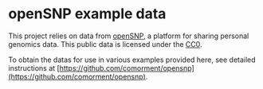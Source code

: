 # openSNP example data

This project relies on data from [openSNP](https://opensnp.org/), a platform for sharing personal genomics data. This public data is licensed under the [CC0](https://creativecommons.org/public-domain/cc0/).

To obtain the datas for use in various examples provided here, see detailed instructions at [https://github.com/comorment/opensnp](https://github.com/comorment/opensnp).
